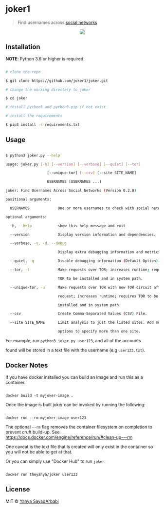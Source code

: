 # joker1

> Find usernames across [social networks](https://github.com/theyahya/joker/blob/master/sites.md) 

<p align="center">

<img src="./screenshot/preview.png">

</p>

## Installation

**NOTE**: Python 3.6 or higher is required.

```bash

# clone the repo

$ git clone https://github.com/joker1/joker.git

# change the working directory to joker

$ cd joker

# install python3 and python3-pip if not exist

# install the requirements

$ pip3 install -r requirements.txt

```

## Usage

```bash

$ python3 joker.py --help

usage: joker.py [-h] [--version] [--verbose] [--quiet] [--tor]

                   [--unique-tor] [--csv] [--site SITE_NAME]

                   USERNAMES [USERNAMES ...]

joker: Find Usernames Across Social Networks (Version 0.2.0)

positional arguments:

  USERNAMES             One or more usernames to check with social networks.

optional arguments:

  -h, --help            show this help message and exit

  --version             Display version information and dependencies.

  --verbose, -v, -d, --debug

                        Display extra debugging information and metrics.

  --quiet, -q           Disable debugging information (Default Option).

  --tor, -t             Make requests over TOR; increases runtime; requires

                        TOR to be installed and in system path.

  --unique-tor, -u      Make requests over TOR with new TOR circuit after each

                        request; increases runtime; requires TOR to be

                        installed and in system path.

  --csv                 Create Comma-Separated Values (CSV) File.

  --site SITE_NAME      Limit analysis to just the listed sites. Add multiple

                        options to specify more than one site.

```

For example, run ```python3 joker.py user123```, and all of the accounts

found will be stored in a text file with the username (e.g ```user123.txt```).

## Docker Notes

If you have docker installed you can build an image and run this as a container.

```

docker build -t myjoker-image .

```

Once the image is built joker can be invoked by running the following:

```

docker run --rm myjoker-image user123

```

The optional ```--rm``` flag removes the container filesystem on completion to prevent cruft build-up.  See https://docs.docker.com/engine/reference/run/#clean-up---rm

One caveat is the text file that is created will only exist in the container so you will not be able to get at that.

Or you can simply use "Docker Hub" to run `joker`:

```

docker run theyahya/joker user123

```

## License

MIT © [Yahya SayadArbabi](https://theyahya.com)
